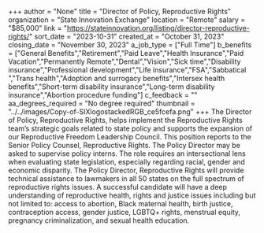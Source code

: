 +++
author = "None"
title = "Director of Policy, Reproductive Rights"
organization = "State Innovation Exchange"
location = "Remote"
salary = "$85,000"
link = "https://stateinnovation.org/listing/director-reproductive-rights/"
sort_date = "2023-10-31"
created_at = "October 31, 2023"
closing_date = "November 30, 2023"
a_job_type = ["Full Time"]
b_benefits = ["General Benefits","Retirement","Paid Leave","Health Insurance","Paid Vacation","Permanently Remote","Dental","Vision","Sick time","Disability insurance","Professional development","Life insurance","FSA","Sabbatical ","Trans health","Adoption and surrogacy benefits","Intersex health benefits","Short-term disability insurance","Long-term disability insurance","Abortion procedure funding"]
c_feedback = ""
aa_degrees_required = "No degree required"
thumbnail = "../../images/Copy-of-SIXlogostackedRGB_ce5fcefa.png"
+++
The Director of Policy, Reproductive Rights, helps implement the Reproductive Rights team’s strategic goals related to state policy and supports the expansion of our  Reproductive Freedom Leadership Council. This position reports to the Senior Policy Counsel, Reproductive Rights. The Policy Director may be asked to supervise policy interns. The role requires an intersectional lens when evaluating state legislation, especially regarding racial, gender and economic disparity. The Policy Director, Reproductive Rights will provide technical assistance to lawmakers in all 50 states on the full spectrum of reproductive rights issues.  A successful candidate will have a deep understanding of reproductive health, rights and justice issues including but not limited to: access to abortion, Black maternal health, birth justice, contraception access,  gender justice, LGBTQ+ rights, menstrual equity, pregnancy criminalization, and sexual health education.